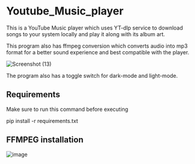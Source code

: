 # Youtube_Music_player

This is a YouTube Music player which uses YT-dlp service to download songs to your system locally and play it along with its album art.

This program also has ffmpeg conversion which converts audio into mp3 format for a better sound experience and best compatible with the player.

![Screenshot (13)](https://github.com/user-attachments/assets/4630ddb4-1529-4c57-8a04-9c43266c3c2c)

The program also has a toggle switch for dark-mode and light-mode.

## Requirements
Make sure to run this command before executing 

pip install -r requirements.txt

## FFMPEG installation 

![image](https://github.com/user-attachments/assets/05d43d71-e94b-42eb-afe8-760247ccfcab)

